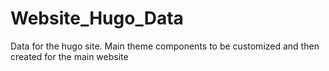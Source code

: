 # Website_Hugo_Data

Data for the hugo site. Main theme components to be customized and then created for the main website
